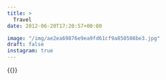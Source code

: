 ```yaml
---
title: >
  Travel
date: 2012-06-20T17:20:57+00:00

image: "/img/ae2ea69876e9ea9fd61cf9a850508be3.jpg"
draft: false
instagram: true
---
```


{{<photo src="/img/ae2ea69876e9ea9fd61cf9a850508be3.jpg">}}

